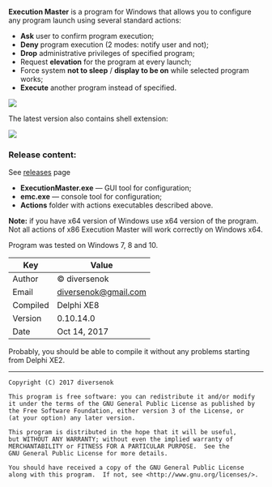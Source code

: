 ﻿**Execution Master** is a program for Windows that allows you to configure any
program launch using several standard actions:

 - **Ask** user to confirm program execution;
 - **Deny** program execution (2 modes: notify user and not);
 - **Drop** administrative privileges of specified program;
 - Request **elevation** for the program at every launch;
 - Force system **not to sleep** / **display to be on** while selected program works;
 - **Execute** another program instead of specified.

![](https://habrastorage.org/web/2f2/7d8/3af/2f27d83af36747068f3e9a5e9d857b39.png)

The latest version also contains shell extension:

![](https://habrastorage.org/webt/59/e2/37/59e237990d931309633594.png)

### Release content:

See [releases](https://github.com/diversenok/ExecutionMaster/releases) page

 - **ExecutionMaster.exe** — GUI tool for configuration;
 - **emc.exe** — console tool for configuration;
 - **Actions** folder with actions executables described above.

**Note:** if you have x64 version of Windows use x64 version of the program.
Not all actions of x86 Execution Master will work correctly on Windows x64.

Program was tested on Windows 7, 8 and 10.

Key        | Value
---------- | -----
Author     | © diversenok
Email      | diversenok@gmail.com
Compiled   | Delphi XE8
Version    | 0.10.14.0
Date       | Oct 14, 2017

Probably, you should be able to compile it without any problems starting from
Delphi XE2.

------------------------------------------------------------------------------

    Copyright (C) 2017 diversenok

    This program is free software: you can redistribute it and/or modify
    it under the terms of the GNU General Public License as published by
    the Free Software Foundation, either version 3 of the License, or
    (at your option) any later version.

    This program is distributed in the hope that it will be useful,
    but WITHOUT ANY WARRANTY; without even the implied warranty of
    MERCHANTABILITY or FITNESS FOR A PARTICULAR PURPOSE.  See the
    GNU General Public License for more details.

    You should have received a copy of the GNU General Public License
    along with this program.  If not, see <http://www.gnu.org/licenses/>.